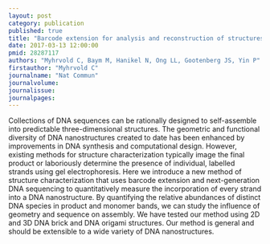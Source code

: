 ```yaml
---
layout: post
category: publication
published: true
title: "Barcode extension for analysis and reconstruction of structures."
date: 2017-03-13 12:00:00
pmid: 28287117
authors: "Myhrvold C, Baym M, Hanikel N, Ong LL, Gootenberg JS, Yin P"
firstauthor: "Myhrvold C"
journalname: "Nat Commun"
journalvolume: 
journalissue: 
journalpages: 
---
```


Collections of DNA sequences can be rationally designed to self-assemble into predictable three-dimensional structures. The geometric and functional diversity of DNA nanostructures created to date has been enhanced by improvements in DNA synthesis and computational design. However, existing methods for structure characterization typically image the final product or laboriously determine the presence of individual, labelled strands using gel electrophoresis. Here we introduce a new method of structure characterization that uses barcode extension and next-generation DNA sequencing to quantitatively measure the incorporation of every strand into a DNA nanostructure. By quantifying the relative abundances of distinct DNA species in product and monomer bands, we can study the influence of geometry and sequence on assembly. We have tested our method using 2D and 3D DNA brick and DNA origami structures. Our method is general and should be extensible to a wide variety of DNA nanostructures.

